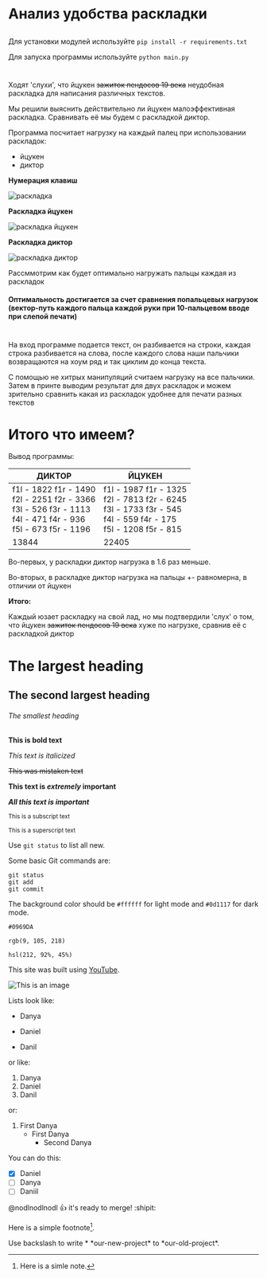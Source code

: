 # Анализ удобства раскладки

##  

Для установки модулей используйте `pip install -r requirements.txt`

Для запуска программы используйте `python main.py`

#

Ходят 'слухи', что йцукен ~~зажиток пендосов 19 века~~ неудобная раскладка для написания различных текстов.

Мы решили выяснить действительно ли йцукен малоэффективная раскладка. Сравнивать её мы будем с раскладкой диктор.

Программа посчитает нагрузку на каждый палец при использовании раскладок:

* йцукен
* диктор

**Нумерация клавиш**

![раскладка](https://sun1-24.userapi.com/impg/J9-yxGznQEUdR4_FQGFx62Wn1g_R3vmK3eAr9g/Thd0O5aaJyw.jpg?size=826x251&quality=96&sign=ca66b193e8d7b76a8ae6395dcc858d46&type=album)

**Раскладка йцукен**

![раскладка йцукен](https://hsto.org/r/w1560/getpro/geektimes/post_images/766/a78/9eb/766a789eb2a7bf3e024bbf0602d53d87.png)

**Раскладка диктор**

![раскладка диктор](https://hsto.org/r/w1560/getpro/geektimes/post_images/dd7/793/5e6/dd77935e6b65b5b49aad609da43157db.jpg)

Рассммотрим как будет оптимально нагружать пальцы каждая из раскладок

#### Оптимальность достигается за счет сравнения попальцевых нагрузок (вектор-путь каждого пальца каждой руки при 10-пальцевом вводе при слепой печати) ####

#

На вход программе подается текст, он разбивается на строки, каждая строка разбивается на слова, после каждого слова наши
пальчики возвращаются на хоум ряд и так циклим до конца текста.

С помощью не хитрых манипуляций считаем нагрузку на все пальчики.
Затем в принте выводим результат для двух раскладок и можем зрительно сравнить какая из раскладок удобнее для печати
разных текстов

# Итого что имеем?

Вывод программы:

| ДИКТОР                | ЙЦУКЕН |
|-----------------------|--------|
| f1l - 1822	f1r - 1490 <br/>f2l - 2251	f2r - 3366<br/>f3l - 526	f3r - 1113<br/>f4l - 471	f4r - 936<br/>f5l - 673	f5r - 1196| f1l - 1987	f1r - 1325<br/>f2l - 7813	f2r - 6245<br/>f3l - 1733	f3r - 545<br/>f4l - 559	f4r - 175<br/>f5l - 1208	f5r - 815|
|13844|22405|

Во-первых, у раскладки диктор нагрузка в 1.6 раз меньше.

Во-вторых, в раскладке диктор нагрузка на пальцы +- равномерна, в отличии от йцукен

**Итого:**

Каждый юзает раскладку на свой лад, но мы подтвердили 'слух' о том, что йцукен ~~зажиток пендосов 19 века~~ хуже по нагрузке, сравнив её с раскладкой диктор
# The largest heading

## The second largest heading

###### The smallest heading

**This is bold text**

*This text is italicized*

~~This was mistaken text~~

**This text is _extremely_ important**

***All this text is important***

<sub>This is a subscript text</sub>

<sup>This is a superscript text</sup>

Use `git status` to list all new.

Some basic Git commands are:

```
git status
git add
git commit
```

The background color should be `#ffffff` for light mode and `#0d1117` for dark mode.

`#0969DA`

`rgb(9, 105, 218)`

`hsl(212, 92%, 45%)`

This site was built using [YouTube](https://www.youtube.com/).

![This is an image](https://i.ibb.co/9gmGPRs/giphy.gif)

Lists look like:

- Danya

* Daniel

+ Danil

or like:

1. Danya
2. Daniel
3. Danil

or:

1. First Danya
    - First Danya
        - Second Danya

You can do this:

- [x] Daniel
- [ ] Danya
- [ ] Daniil

@nodlnodlnodl :+1: it's ready to merge! :shipit:

Here is a simple footnote[^1].

[^1]: Here is a simle note.

Use backslash to write \* \*our-new-project\* to \*our-old-project\*.

<!-- This content will not appear in the rendered Markdown -->































